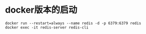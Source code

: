 # docker版本的启动
    docker run --restart=always --name redis -d -p 6379:6379 redis
    docker exec -it redis-server redis-cli

